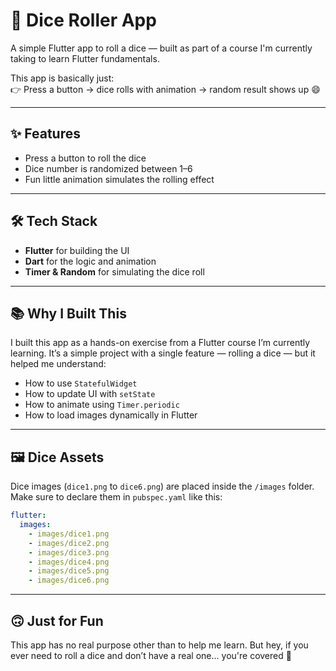 # 🎲 Dice Roller App

A simple Flutter app to roll a dice — built as part of a course I'm currently taking to learn Flutter fundamentals.

This app is basically just:  
👉 Press a button → dice rolls with animation → random result shows up 😄

---

## ✨ Features

- Press a button to roll the dice  
- Dice number is randomized between 1–6  
- Fun little animation simulates the rolling effect

---

## 🛠 Tech Stack

- **Flutter** for building the UI  
- **Dart** for the logic and animation  
- **Timer & Random** for simulating the dice roll

---

## 📚 Why I Built This

I built this app as a hands-on exercise from a Flutter course I’m currently learning. It’s a simple project with a single feature — rolling a dice — but it helped me understand:

- How to use `StatefulWidget`  
- How to update UI with `setState`  
- How to animate using `Timer.periodic`  
- How to load images dynamically in Flutter

---

## 🖼 Dice Assets

Dice images (`dice1.png` to `dice6.png`) are placed inside the `/images` folder.  
Make sure to declare them in `pubspec.yaml` like this:

```yaml
flutter:
  images:
    - images/dice1.png
    - images/dice2.png
    - images/dice3.png
    - images/dice4.png
    - images/dice5.png
    - images/dice6.png
```

---

## 🙃 Just for Fun
This app has no real purpose other than to help me learn.
But hey, if you ever need to roll a dice and don’t have a real one... you're covered 🎉
